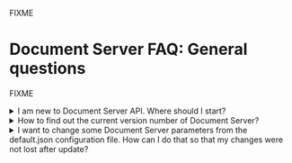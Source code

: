 FIXME

# Document Server FAQ: General questions

FIXME

<details>
    <summary>I am new to Document Server API. Where should I start?</summary>
        <br>

If you do not know where to start with Document Server API, we suggest that you first read the [Basic concepts](https://api.onlyoffice.com/editors/basic) and [How it works](https://api.onlyoffice.com/editors/howitworks) sections to have better understanding of how Document Server API is built. Once you are familiar with the main concepts, you can visit the [Try now](https://api.onlyoffice.com/editors/try) section to see the live examples of the main Document Server features in action.

If you are interested in a specific programming language example, see the [Integration examples](https://api.onlyoffice.com/editors/demopreview) which are available in several programming languages and explain how to install Document Server, where to get the example source files and how to install them and connect Document Server.

The users who use some document management systems (Nextcloud, ownCloud, SharePoint etc.) and simply want to know how to connect Document Server to these systems should visit the [Integration connectors](https://api.onlyoffice.com/editors/plugins) section where all the main plugins working with Document Server are explained.

The detailed description of every API method is available in the larger **Documentation** module. All the methods are described in the appropriate sections, the list of them is available in the [Advanced parameters](https://api.onlyoffice.com/editors/advanced).

</details>

<details>
    <summary>How to find out the current version number of Document Server?</summary>
        <br>

The current Document Server version number can be found at the **About** page of the Document, Presentation or Spreadsheet Editor, right below the logo and the editor name.

You can use the API to send a POST request to the **document command service**. Use the c parameter for that with the **version** value, which is sent as a JSON object in the request body:

```json
{
    "c": "version"
}
```

The request result of version is returned in JSON form, like this:

```json
{
    "error": 0,
    "version": "4.3.1.4"
}
```

More detailed information about the interaction with the **document command service** and the use of various commands to do that is available [at this page](https://api.onlyoffice.com/editors/command).

</details>


<details>
     <summary>I want to change some Document Server parameters from the default.json configuration file. How can I do that so that my changes were not lost after update?</summary>

All the main settings for Document Sever are stored in the `default.json` configuration file which is available in the `/etc/onlyoffice/documentserver/` folder (for Linux) or `%ProgramFiles%\ONLYOFFICE\DocumentServer\config\` (for Windows). There is also the platform-specific `production.json` file in the same folder, in which the settings relevant for Linux or Windows are stored.

Document server uses the [Node.js config module](https://www.npmjs.com/package/config) to organize and structure configuration files, so the hierarchy of these files looks like this:

```property
default.json
production.json
local.json
```

Where all the main settings are stored in the `default.json` file, with some of them added or overriden by ones from `production.json` file and any user/developer settings overriden by the ones from `local.json` configuration file.

>If you change the parameters in either `default.json` or `production.json` file, all the changes will be lost after Document Server update or Docker container restart (in case you have Document server installed using Docker).

So we strongly recommend that you **do not** alter the parameters in either `default.json` or `production.json` files and use `local.json` configuration file instead. This file must be created in the same folder with the `default.json` file and the **whole object structure** for the necessary parameter **must be retained**.

The examples of `local.json` use can be found in the following sections:

* [Save delay](https://api.onlyoffice.com/editors/save#savedelay)

* [Force saving](https://api.onlyoffice.com/editors/save#forcesave)

* [Request with token in body](https://api.onlyoffice.com/editors/signature/body)

</details>
